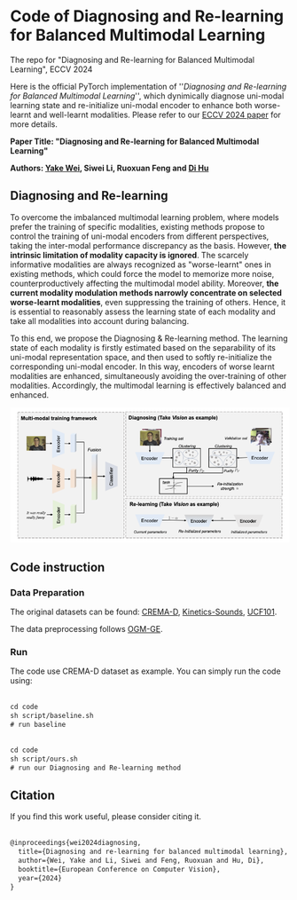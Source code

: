 # Code of Diagnosing and Re-learning for Balanced Multimodal Learning
The repo for "Diagnosing and Re-learning for Balanced Multimodal Learning", ECCV 2024

Here is the official PyTorch implementation of ''*Diagnosing and Re-learning for Balanced Multimodal Learning*'', which dynimically diagnose uni-modal learning state and re-initialize uni-modal encoder to enhance both worse-learnt and well-learnt modalities. Please refer to our [ECCV 2024 paper](https://arxiv.org/abs/2407.09705) for more details.

**Paper Title: "Diagnosing and Re-learning for Balanced Multimodal Learning"**

**Authors: [Yake Wei](https://echo0409.github.io/), Siwei Li, Ruoxuan Feng and [Di Hu](https://dtaoo.github.io/index.html)**


## Diagnosing and Re-learning
To overcome the imbalanced multimodal learning problem, where models prefer the training of specific modalities, existing methods propose to control the training of uni-modal encoders from different perspectives, taking the inter-modal performance discrepancy as the basis. However, **the intrinsic limitation of modality capacity is ignored**. The scarcely informative modalities are always recognized as "worse-learnt" ones in existing methods, which could force the model to memorize more noise, counterproductively affecting the multimodal model ability. Moreover, **the current modality modulation methods narrowly concentrate on selected worse-learnt modalities**, even suppressing the training of others. Hence, it is essential to reasonably assess the learning state of each modality and take all modalities into account during balancing. 

To this end, we propose the Diagnosing & Re-learning method. The learning state of each modality is firstly estimated based on the separability of its uni-modal representation space, and then used to softly re-initialize the corresponding uni-modal encoder. In this way, encoders of worse learnt modalities are enhanced, simultaneously avoiding the over-training of other modalities. Accordingly, the multimodal learning is effectively balanced and enhanced.


<div  align="center">    
<img src="method.png",width ="80%" />
</div>


## Code instruction

### Data Preparation
The original datasets can be found:
[CREMA-D](https://github.com/CheyneyComputerScience/CREMA-D),
[Kinetics-Sounds](https://github.com/cvdfoundation/kinetics-dataset),
[UCF101](https://www.crcv.ucf.edu/data/UCF101.php).

The data preprocessing follows [OGM-GE](https://github.com/GeWu-Lab/OGM-GE_CVPR2022).



### Run
The code use CREMA-D dataset as example. You can simply run the code using:  
<pre><code>
cd code
sh script/baseline.sh  
# run baseline
</code></pre>
<pre><code>
cd code
sh script/ours.sh  
# run our Diagnosing and Re-learning method
</code></pre>

## Citation
If you find this work useful, please consider citing it.

<pre><code>
@inproceedings{wei2024diagnosing,
  title={Diagnosing and re-learning for balanced multimodal learning},
  author={Wei, Yake and Li, Siwei and Feng, Ruoxuan and Hu, Di},
  booktitle={European Conference on Computer Vision},
  year={2024}
}
</code></pre>
